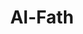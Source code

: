 ---
title: "Al-Fath"
arabic: "الفتح"
no: 48
arabic_no: ٤٨
ayah: 29
prev: muhammad
next: al-hujurat
---